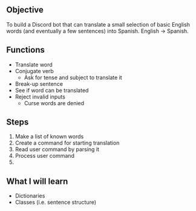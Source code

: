 ## Objective
To build a Discord bot that can translate a small selection of basic English words (and eventually a few sentences) into Spanish. English -> Spanish.


## Functions
- Translate word
- Conjugate verb
  - Ask for tense and subject to translate it
- Break-up sentence
- See if word can be translated
- Reject invalid inputs
  - Curse words are denied


## Steps
1. Make a list of known words
2. Create a command for starting translation
3. Read user command by parsing it
4. Process user command
5. 


## What I will learn
- Dictionaries
- Classes
  (i.e. sentence structure)
